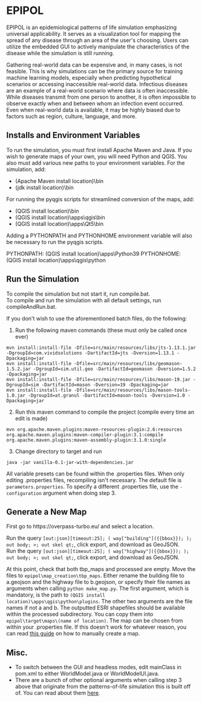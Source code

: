 # EPIPOL
EPIPOL is an epidemiological patterns of life simulation emphasizing universal applicability. It serves as a visualization tool for mapping the spread of any disease through an area of the user's choosing. Users can utilize the embedded GUI to actively manipulate the characteristics of the disease while the simulation is still running. 

Gathering real-world data can be expensive and, in many cases, is not feasible. This is why simulations can be the primary source for training machine learning models, especially when predicting hypothetical scenarios or accessing inaccessible real-world data. Infectious diseases are an example of a real-world scenario where data is often inaccessible. While diseases transmit from one person to another, it is often impossible to observe exactly when and between whom an infection event occurred. Even when real-world data is available, it may be highly biased due to factors such as region, culture, language, and more.

<h2>Installs and Environment Variables</h2>

To run the simulation, you must first install Apache Maven and Java. If you wish to generate maps of your own, you will need Python and QGIS. You also must add various new paths to your environment variables. 
For the simulation, add:
- (Apache Maven install location)\bin
- (jdk install location)\bin

For running the pyqgis scripts for streamlined conversion of the maps, add:
- (QGIS install location)\bin
- (QGIS install location)\apps\qgis\bin
- (QGIS install location)\apps\Qt5\bin

Adding a PYTHONPATH and PYTHONHOME environment variable will also be necessary to run the pyqgis scripts.

PYTHONPATH: (QGIS install location)\apps\Python39
PYTHONHOME: (QGIS install location)\apps\qgis\python

<h2>Run the Simulation</h2>

To compile the simulation but not start it, run compile.bat.<br>
To compile and run the simulation with all default settings, run compileAndRun.bat.

If you don't wish to use the aforementioned batch files, do the following:
1. Run the following maven commands (these must only be called once ever)
```
mvn install:install-file -Dfile=src/main/resources/libs/jts-1.13.1.jar -DgroupId=com.vividsolutions -DartifactId=jts -Dversion=1.13.1 -Dpackaging=jar 
mvn install:install-file -Dfile=src/main/resources/libs/geomason-1.5.2.jar -DgroupId=sim.util.geo -DartifactId=geomason -Dversion=1.5.2 -Dpackaging=jar 
mvn install:install-file -Dfile=src/main/resources/libs/mason-19.jar -DgroupId=sim -DartifactId=mason -Dversion=19 -Dpackaging=jar 
mvn install:install-file -Dfile=src/main/resources/libs/mason-tools-1.0.jar -DgroupId=at.granul -DartifactId=mason-tools -Dversion=1.0 -Dpackaging=jar
```
2. Run this maven command to compile the project (compile every time an edit is made)
```
mvn org.apache.maven.plugins:maven-resources-plugin:2.6:resources org.apache.maven.plugins:maven-compiler-plugin:3.1:compile org.apache.maven.plugins:maven-assembly-plugin:3.1.0:single
```
3. Change directory to target and run
```
java -jar vanilla-0.1-jar-with-dependencies.jar
```
All variable presets can be found within the .properties files. When only editing .properties files, recompiling isn't necessary. The default file is `parameters.properties`. To specify a different .properties file, use the `-configuration` argument when doing step 3.

<h2>Generate a New Map</h2>
First go to <href>https://overpass-turbo.eu/</href> and select a location.<br>

Run the query `[out:json][timeout:25]; ( way["building"]({{bbox}}); ); out body; >; out skel qt;`, click export, and download as GeoJSON.<br>
Run the query `[out:json][timeout:25]; ( way["highway"]({{bbox}}); ); out body; >; out skel qt;`, click export, and download as GeoJSON.<br>

At this point, check that both tbp_maps and processed are empty. Move the files to `epipol\map_creation\tbp_maps`. Either rename the building file to a.geojson and the highway file to b.geojson, or specify their file names as arguments when calling `python make_map.py`. The first argument, which is mandatory, is the path to `(QGIS install location)\apps\qgis\python\plugins`. The other two arguments are the file names if not a and b. The outputted ESRI shapefiles should be available within the processed subdirectory. You can copy them into `epipol\target\maps\(name of location)`. The map can be chosen from within your .properties file. If this doesn't work for whatever reason, you can read [this guide](map.md) on how to manually create a map.

<h2>Misc.</h2>

- To switch between the GUI and headless modes, edit mainClass in pom.xml to either WorldModel.java or WorldModelUI.java.
- There are a bunch of other optional arguments when calling step 3 above that originate from the patterns-of-life simulation this is built off of. You can read about them <a href="https://github.com/gmuggs/pol#readme">here</a>.


